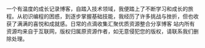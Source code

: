 一个有温度的成长记录博客，自踏入技术领域，我便踏上了不断学习和成长的旅程。从初识编程的困惑，到逐步掌握基础技能，我经历了许多挑战与挫折，但也收获了满满的喜悦和成就感。日常的点滴收集汇聚优质资源整合分享博客 站内所有资源均来自于互联网，版权归属原资源作者，如无意侵犯您的版权，请联系我们删除处理。
